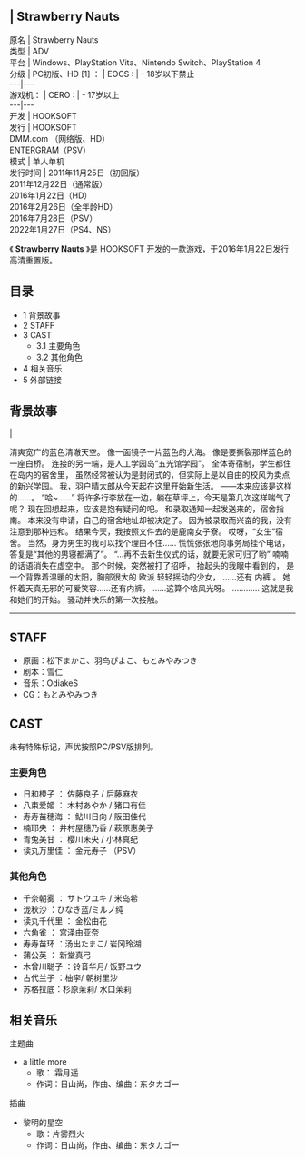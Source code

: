 |  Strawberry Nauts  
---  
原名  |  Strawberry Nauts   
类型  |  ADV   
平台  |  Windows、PlayStation Vita、Nintendo Switch、PlayStation 4   
分级  |  PC初版、HD  [1]  ：  |  EOCS  :  |  \- 18岁以下禁止   
---|---  
游戏机：  |  CERO  :  |  \- 17岁以上   
---|---  
开发  |  HOOKSOFT   
发行  |  HOOKSOFT    
DMM.com  （网络版、HD）  
ENTERGRAM（PSV）  
模式  |  单人单机   
发行时间  |  2011年11月25日（初回版）   
2011年12月22日（通常版）  
2016年1月22日（HD）  
2016年2月26日（全年龄HD）  
2016年7月28日（PSV）  
2022年1月27日（PS4、NS）  
  
《 **Strawberry Nauts** 》是  HOOKSOFT  开发的一款游戏，于2016年1月22日发行高清重置版。

##  目录

  * 1  背景故事 
  * 2  STAFF 
  * 3  CAST 
    * 3.1  主要角色 
    * 3.2  其他角色 
  * 4  相关音乐 
  * 5  外部链接 

##  背景故事

|

清爽宽广的蓝色清澈天空。  像一面镜子一片蓝色的大海。  像是要撕裂那样蓝色的一座白桥。  连接的另一端，是人工学园岛“五光馆学园”。
全体寄宿制，学生都住在岛内的宿舍里，  虽然经常被认为是封闭式的，但实际上是以自由的校风为卖点的新兴学园。  我，羽户晴太郎从今天起在这里开始新生活。
——本来应该是这样的……。  “哈~……”  将许多行李放在一边，躺在草坪上，今天是第几次这样喘气了呢？  现在回想起来，应该是抱有疑问的吧。
和录取通知一起发送来的，宿舍指南。  本来没有申请，自己的宿舍地址却被决定了。  因为被录取而兴奋的我，没有注意到那种违和。
结果今天，我按照文件去的是鹿南女子寮。  哎呀，“女生”宿舍。  当然，身为男生的我可以找个理由不住……
慌慌张张地向事务局挂个电话，答复是“其他的男寝都满了”。  “…再不去新生仪式的话，就要无家可归了哟”  喃喃的话语消失在虚空中。
那个时候，突然被打了招呼，  抬起头的我眼中看到的，  是一个背靠着温暖的太阳，胸部很大的  欧派  轻轻摇动的少女，  ……还有  内裤  。
她怀着天真无邪的可爱笑容……还有内裤。  ……这算个啥风光呀。  …………  这就是我和她们的开始。  骚动并快乐的第一次接触。 </br>  
  
---  
  
##  STAFF

  * 原画：松下まかこ、羽鸟ぴよこ、もとみやみつき 
  * 剧本：雪仁 
  * 音乐：OdiakeS 
  * CG：もとみやみつき 

##  CAST

未有特殊标记，声优按照PC/PSV版排列。

###  主要角色

  * 日和橙子  ：  佐藤良子  /  后藤麻衣 
  * 八束爱姬  ：  木村あやか  /  猪口有佳 
  * 寿寿苗穗海  ：  鲇川日向  /  阪田佳代 
  * 楠耶央  ：  井村屋穗乃香  /  萩原惠美子 
  * 青兔美甘  ：  樱川未央  /  小林真纪 
  * 读丸万里佳  ：  金元寿子  （PSV） 

###  其他角色

  * 千奈朝雾  ：  サトウユキ  /  米岛希 
  * 泷秋沙  ：ひなき蓝/ミルノ纯 
  * 读丸千代里  ：  金松由花 
  * 六角雀  ：  宫泽由亚奈 
  * 寿寿苗环  ：汤出たまこ/  岩冈玲湖 
  * 蒲公英  ：  新堂真弓 
  * 木曾川聪子  ：铃音华月/  饭野ユウ 
  * 古代兰子  ：柚李/  朝树里沙 
  * 苏格拉底：杉原茉莉/  水口茉莉 

##  相关音乐

主题曲

  * a little more 
    * 歌：  霜月遥 
    * 作词：日山尚，作曲、编曲：东タカゴー 

插曲

  * 黎明的星空 
    * 歌：片雾烈火 
    * 作词：日山尚，作曲、编曲：东タカゴー 